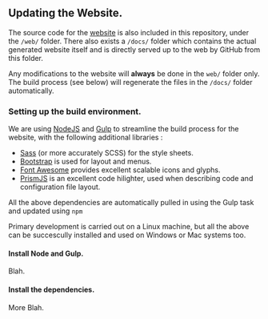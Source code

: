 ## Updating the Website.

The source code for the [website][website] is also included in this repository, under the `/web/` folder. There also exists a `/docs/` folder which contains the actual generated website itself and is directly served up to the web by GitHub from this folder.

Any modifications to the website will **always** be done in the `web/` folder only. The build process (see below) will regenerate the files in the `/docs/` folder automatically.

### Setting up the build environment.
We are using [NodeJS][node] and [Gulp][gulp] to streamline the build process for the website, with the following additional libraries :

- [Sass][scss] (or more accurately SCSS) for the style sheets. 
- [Bootstrap][bootstrap] is used for layout and menus.
- [Font Awesome][fontawesome] provides excellent scalable icons and glyphs.
- [PrismJS][prism] is an excellent code hilighter, used when describing code and configuration file layout.

All the above dependencies are automatically pulled in using the Gulp task and updated using `npm`

Primary development is carried out on a Linux machine, but all the above can be succescully installed and used on Windows or Mac systems too.

#### Install Node and Gulp.
Blah.

#### Install the dependencies.
More Blah.


[website]: http://updaterepo.seapagan.net
[node]: http://nodejs.org
[gulp]: http://i-cant-remember.com
[scss]: http://i-cant-remember.com
[bootstrap]: http://getbootstrap.com
[fontawesome]: http://i-cant-remember.com
[prism]: http://i-cant-remember.com



